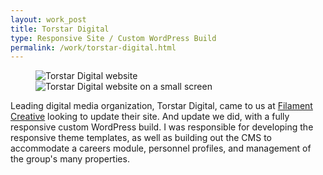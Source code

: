 ```yaml
---
layout: work_post
title: Torstar Digital
type: Responsive Site / Custom WordPress Build
permalink: /work/torstar-digital.html
---
```


<figure class="responsive-site">
    <img src="{% asset_path work/torstardigital-full.jpg %}" alt="Torstar Digital website" class="site-full"/>
    <img src="{% asset_path work/torstardigital-mobile.png %}" alt="Torstar Digital website on a small screen" class="site-mobile"/>
</figure>

Leading digital media organization, Torstar Digital, came to us at [Filament Creative](http://filamentlab.com) looking to update their site.  And update we did, with a fully responsive custom WordPress build. I was responsible for developing the responsive theme templates, as well as building out the CMS to accommodate a careers module, personnel profiles, and management of the group's many properties.
